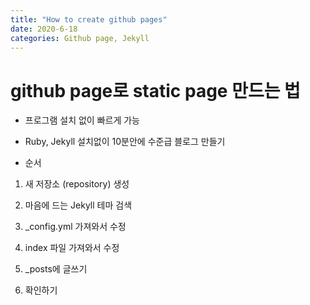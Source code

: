 ```yaml
---
title: "How to create github pages"
date: 2020-6-18
categories: Github page, Jekyll
---
```



# github page로 static page 만드는 법
- 프로그램 설치 없이 빠르게 가능

- Ruby, Jekyll 설치없이 10분안에 수준급 블로그 만들기

- 순서

1. 새 저장소 (repository) 생성

2. 마음에 드는 Jekyll 테마 검색

3. _config.yml 가져와서 수정

4. index 파일 가져와서 수정

5. _posts에 글쓰기

6. 확인하기



